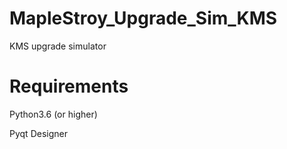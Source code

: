 # MapleStroy_Upgrade_Sim_KMS
KMS upgrade simulator

# Requirements

Python3.6 (or higher)

Pyqt Designer
